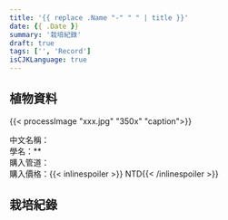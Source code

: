 ```yaml
---
title: '{{ replace .Name "-" " " | title }}'
date: {{ .Date }}
summary: '栽培紀錄'
draft: true
tags: ['', 'Record']
isCJKLanguage: true
---
```


## 植物資料

{{< processImage "xxx.jpg" "350x" "caption">}}

中文名稱：  
學名：**  
購入管道：  
購入價格：{{< inlinespoiler >}} NTD{{< /inlinespoiler >}}  

## 栽培紀錄

